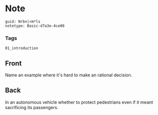 # Note
```
guid: Nrbn|<m*ls
notetype: Basic-d7a3e-4ce08
```

### Tags
```
01_introduction
```

## Front
Name an example where it's hard to make an rational decision.

## Back
In an autonomous vehicle whether to protect pedestrians even if it meant sacrificing its passengers.
